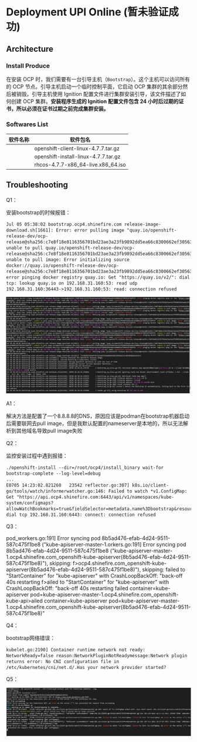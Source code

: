 # Deployment UPI Online  (暂未验证成功)



## Architecture

### Install Produce

在安装 OCP 时，我们需要有一台引导主机（`Bootstrap`）。这个主机可以访问所有的 OCP 节点。引导主机启动一个临时控制平面，它启动 OCP 集群的其余部分然后被销毁。引导主机使用 Ignition 配置文件进行集群安装引导，该文件描述了如何创建 OCP 集群。**安装程序生成的 Ignition 配置文件包含 24 小时后过期的证书，所以必须在证书过期之前完成集群安装。**



### Softwares List

| 软件名称 | 软件包名                             |
| -------- | ------------------------------------ |
|          | openshift-client-linux-4.7.7.tar.gz  |
|          | openshift-install-linux-4.7.7.tar.gz |
|          | rhcos-4.7.7-x86_64-live.x86_64.iso   |







## Troubleshooting

Q1：

安装bootstrap的时候报错：

```
Jul 05 05:38:02 bootstrap.ocp4.shinefire.com release-image-download.sh[1661]: Error: error pulling image "quay.io/openshift-release-dev/ocp-release@sha256:c7e8f18e8116356701bd23ae3a23fb9892dd5ea66c8300662ef30563d7104f39": unable to pull quay.io/openshift-release-dev/ocp-release@sha256:c7e8f18e8116356701bd23ae3a23fb9892dd5ea66c8300662ef30563d7104f39: unable to pull image: Error initializing source docker://quay.io/openshift-release-dev/ocp-release@sha256:c7e8f18e8116356701bd23ae3a23fb9892dd5ea66c8300662ef30563d7104f39: error pinging docker registry quay.io: Get "https://quay.io/v2/": dial tcp: lookup quay.io on 192.168.31.160:53: read udp 192.168.31.160:36443->192.168.31.160:53: read: connection refused
```

![image-20210705133929882](Deployment_UPI_Online.assets/image-20210705133929882.png)

A1：

解决方法是配置了一个8.8.8.8的DNS，原因应该是podman在bootstrap机器启动后需要联网去pull image，但是我默认配置的nameserver是本地的，所以无法解析到其他域名导致pull image失败



Q2：

监控安装过程中遇到报错：

```
./openshift-install --dir=/root/ocp4/install_binary wait-for bootstrap-complete --log-level=debug
...
E0705 14:23:02.821260   23542 reflector.go:307] k8s.io/client-go/tools/watch/informerwatcher.go:146: Failed to watch *v1.ConfigMap: Get "https://api.ocp4.shinefire.com:6443/api/v1/namespaces/kube-system/configmaps?allowWatchBookmarks=true&fieldSelector=metadata.name%3Dbootstrap&resourceVersion=16911&timeoutSeconds=494&watch=true": dial tcp 192.168.31.160:6443: connect: connection refused
```





Q3：

pod_workers.go:191] Error syncing pod 8b5ad476-efab-4d24-9511-587c475f1be8 ("kube-apiserver-master-1.orkers.go:191] Error syncing pod 8b5ad476-efab-4d24-9511-587c475f1be8 ("kube-apiserver-master-1.ocp4.shinefire.com_openshift-kube-apiserver(8b5ad476-efab-4d24-9511-587c475f1be8)"), skipping: f>ocp4.shinefire.com_openshift-kube-apiserver(8b5ad476-efab-4d24-9511-587c475f1be8)"), skipping: failed to "StartContainer" for "kube-apiserver" with CrashLoopBackOff: "back-off 40s restarting f>ailed to "StartContainer" for "kube-apiserver" with CrashLoopBackOff: "back-off 40s restarting failed container=kube-apiserver pod=kube-apiserver-master-1.ocp4.shinefire.com_openshift-kube-api>ailed container=kube-apiserver pod=kube-apiserver-master-1.ocp4.shinefire.com_openshift-kube-apiserver(8b5ad476-efab-4d24-9511-587c475f1be8)"





Q4：

bootstrap网络错误：

```
kubelet.go:2190] Container runtime network not ready: NetworkReady=false reason:NetworkPluginNotReadymessage:Network plugin returns error: No CNI configuration file in /etc/kubernetes/cni/net.d/.Has your network provider started?
```





Q5：

![image-20210705181953061](Deployment_UPI_Online.assets/image-20210705181953061.png)